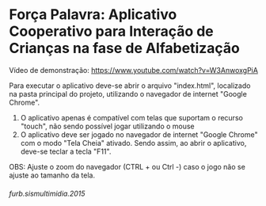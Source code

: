 # Força Palavra: Aplicativo Cooperativo para Interação de Crianças  na fase de Alfabetização

Vídeo de demonstração: https://www.youtube.com/watch?v=W3AnwoxgPiA

Para executar o aplicativo deve-se abrir o arquivo "index.html", localizado na pasta principal do projeto, utilizando o navegador de internet "Google Chrome".

1. O aplicativo apenas é compatível com telas que suportam o recurso "touch", não sendo possível jogar utilizando o mouse
2. O aplicativo deve ser jogado no navegador de internet "Google Chrome" com o modo "Tela Cheia" ativado. Sendo assim, ao abrir o aplicativo, deve-se teclar a tecla "F11".
 
OBS: Ajuste o zoom do navegador (CTRL + ou Ctrl -) caso o jogo não se ajuste ao tamanho da tela.

###### furb.sismultimidia.2015
